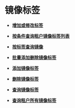 # 镜像标签<a name="ims_03_0611"></a>

-   **[增加或修改标签](增加或修改标签.md)**  

-   **[按条件查询租户镜像标签列表](按条件查询租户镜像标签列表.md)**  

-   **[按标签查询镜像](按标签查询镜像.md)**  

-   **[批量添加删除镜像标签](批量添加删除镜像标签.md)**  

-   **[添加镜像标签](添加镜像标签.md)**  

-   **[删除镜像标签](删除镜像标签.md)**  

-   **[查询镜像标签](查询镜像标签.md)**  

-   **[查询租户所有镜像标签](查询租户所有镜像标签.md)**  


